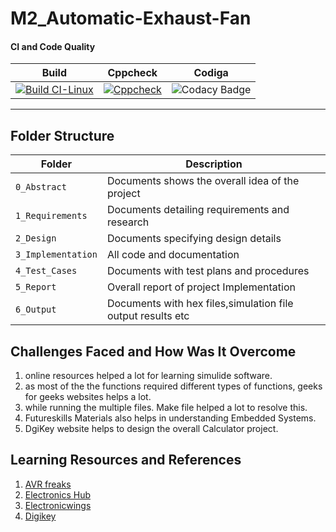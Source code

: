 # M2_Automatic-Exhaust-Fan

#### CI and Code Quality

|Build|Cppcheck|Codiga|
|:--:|:--:|:--:|
|[![Build CI-Linux](https://github.com/Suneesh-S/M2_Automatic-Exhaust-Fan/actions/workflows/compile.yml/badge.svg)](https://github.com/Suneesh-S/M2_Automatic-Exhaust-Fan/actions/workflows/compile.yml)|[![Cppcheck](https://github.com/Suneesh-S/M2_Automatic-Exhaust-Fan/actions/workflows/cppcheck.yml/badge.svg)](https://github.com/Suneesh-S/M2_Automatic-Exhaust-Fan/actions/workflows/cppcheck.yml)|![Codacy Badge](https://api.codiga.io/project/32825/status/svg)|

----
## Folder Structure
Folder             | Description
-------------------| -----------------------------------------
`0_Abstract`       | Documents shows the overall idea of the project
`1_Requirements`   | Documents detailing requirements and research
`2_Design`         | Documents specifying design details
`3_Implementation` | All code and documentation
`4_Test_Cases`     | Documents with test plans and procedures
`5_Report`     | Overall report of project Implementation
`6_Output`     | Documents with hex files,simulation file output results etc


## Challenges Faced and How Was It Overcome

1. online resources helped a lot for learning simulide software. 
2. as most of the the functions required different types of functions, geeks for geeks websites helps a lot.
3. while running the multiple files. Make file helped a lot to resolve this.
4. Futureskills Materials also helps in understanding Embedded Systems.
5. DgiKey website helps to design the overall Calculator project.

## Learning Resources and References
1. [AVR freaks](https://www.avrfreaks.net/)
2. [Electronics Hub](https://www.electronicshub.org/temperature-controlled-dc-fan-using-microcontroller/)
3. [Electronicwings](https://www.electronicwings.com/)
4. [Digikey](https://www.digikey.in/en/resources/online-conversion-calculators)
